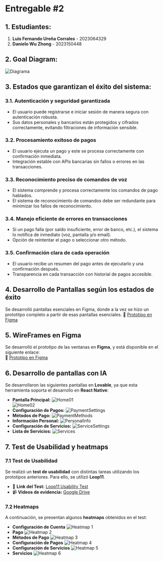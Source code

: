 # Entregable #2

## 1. Estudiantes:
1. **Luis Fernando Ureña Corrales** - 2023064329  
2. **Danielo Wu Zhong** - 2023150448

## 2. Goal Diagram:
![Diagrama](/Imagenes/diagrama.jpeg)

## 3. Estados que garantizan el éxito del sistema:

### 3.1. Autenticación y seguridad garantizada
- El usuario puede registrarse e iniciar sesión de manera segura con autenticación robusta.
- Sus datos personales y bancarios están protegidos y cifrados correctamente, evitando filtraciones de información sensible.

### 3.2. Procesamiento exitoso de pagos
- El usuario ejecuta un pago y este se procesa correctamente con confirmación inmediata.
- Integración estable con APIs bancarias sin fallos o errores en las transacciones.

### 3.3. Reconocimiento preciso de comandos de voz
- El sistema comprende y procesa correctamente los comandos de pago hablados.
- El sistema de reconocimiento de comandos debe ser redundante para minimizar los fallos de reconocimiento.

### 3.4. Manejo eficiente de errores en transacciones
- Si un pago falla (por saldo insuficiente, error de banco, etc.), el sistema lo notifica de inmediato (voz, pantalla y/o email).
- Opción de reintentar el pago o seleccionar otro método.

### 3.5. Confirmación clara de cada operación
- El usuario recibe un resumen del pago antes de ejecutarlo y una confirmación después.
- Transparencia en cada transacción con historial de pagos accesible.

## 4. Desarrollo de Pantallas según los estados de éxito
Se desarrolló pantallas esenciales en Figma, donde a la vez se hizo un prototitpo completo a partir de esas pantallas esenciales.
🔗 [Prototipo en Figma](https://www.figma.com/design/DtFZmDLd8aJHcozW3nNWGd/Payment-Assistant?node-id=0-1&t=np4Cp1nGDBbQQKHi-1)

## 5. WireFrames en Figma
Se desarrolló el prototipo de las ventanas en **Figma**, y está disponible en el siguiente enlace:  
🔗 [Prototipo en Figma](https://www.figma.com/design/DtFZmDLd8aJHcozW3nNWGd/Payment-Assistant?node-id=0-1&t=np4Cp1nGDBbQQKHi-1)

## 6. Desarrollo de pantallas con IA
Se desarrollaron las siguientes pantallas en **Lovable**, ya que esta herramienta soporta el desarrollo en **React Native**:

- **Pantalla Principal:**
  ![Home01](/Imagenes/Home01.JPG)  
  ![Home02](/Imagenes/Home02.JPG)  
- **Configuración de Pagos:**
  ![PaymentSettings](/Imagenes/IA-protoyipo-Lovable.JPG)  
- **Métodos de Pago:**
  ![PaymentMethods](/Imagenes/Payment-Methods.JPG)  
- **Información Personal:**
  ![PersonalInfo](/Imagenes/Personal-Info.JPG)  
- **Configuración de Servicios:**
  ![ServiceSettings](/Imagenes/Service-Settings.JPG)  
- **Lista de Servicios:**
  ![Services](/Imagenes/Services.JPG)  


## 7. Test de Usabilidad y heatmaps
### 7.1 Test de Usabilidad
Se realizó un **test de usabilidad** con distintas tareas utilizando los prototipos anteriores. Para ello, se utilizó **Loop11**.

- 🔗 **Link del Test:** [Loop11 Usability Test](https://www.loop11.com/ui/?l11_uid=107057)
- 📹 **Videos de evidencia:** [Google Drive](https://drive.google.com/drive/folders/1WGw0zsl1pwjCa-LWsghyva6zZm6g5N0N?usp=sharing)

### 7.2 Heatmaps
A continuación, se presentan algunos **heatmaps** obtenidos en el test:

- **Configuración de Cuenta**
  ![Heatmap 1](Imagenes/Heatmaps/AccountSettings.JPG)
- **Pago**
  ![Heatmap 2](Imagenes/Heatmaps/Payment.JPG)
- **Métodos de Pago**
  ![Heatmap 3](Imagenes/Heatmaps/PaymentMethods.JPG)
- **Configuración de Pagos**
  ![Heatmap 4](Imagenes/Heatmaps/PaymentSettings.JPG)
- **Configuración de Servicios**
  ![Heatmap 5](Imagenes/Heatmaps/ServiceSettings.JPG)
- **Servicios**
  ![Heatmap 6](Imagenes/Heatmaps/Services.JPG)
